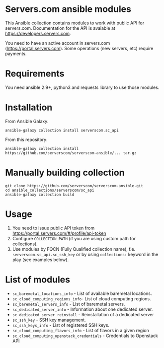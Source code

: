 Servers.com ansible modules
===========================

This Ansible collection contains modules to work with public API for servers.com. Documentation for the API is avaiable at https://developers.servers.com.

You need to have an active account in servers.com (https://portal.servers.com). Some operations (new servers, etc) require payments.

Requirements
============
You need ansible 2.9+, python3 and requests library to use those modules.

Installation
============

From Ansible Galaxy:
```
ansible-galaxy collection install serverscom.sc_api
```

From this repository:
```
ansible-galaxy collection install https://github.com/serverscom/serverscom-ansible/... tar.gz
```

Manually building collection
============================

```
git clone https://github.com/serverscom/serverscom-ansible.git
cd ansible_collections/serverscom/sc_api
ansible-galaxy collection build
```


Usage
=====

1. You need to issue public API token from https://portal.servers.com/#/profile/api-token
2. Configure `COLLECTION_PATH` (if you are using custom path for collections).
3. Use modules by FQCN (Fully Qualified collection name), f.e. `serverscom.sc_api.sc_ssh_key`
   or by using `collections:` keyword in the play (see examples below).

List of modules
===============

* `sc_baremetal_locations_info` - List of available baremetal locations.
* `sc_cloud_computing_regions_info`- List of cloud computing regions.
* `sc_baremetal_servers_info` - List of baremetal servers.
* `sc_dedicated_server_info` - Information about one dedicated server.
* `sc_dedicated_server_reinstall` - Reinstallation of a dedicated server
* `sc_ssh_key` - SSH key management.
* `sc_ssh_keys_info` - List of registered SSH keys.
* `sc_cloud_computing_flavors_info` - List of flavors in a given region
* `sc_cloud_computing_openstack_credentials` - Credentials to Openstack API
